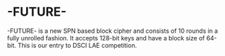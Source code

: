 # -FUTURE-
-FUTURE- is a new SPN based block cipher and consists of 10 rounds in a fully unrolled fashion. It accepts 128-bit keys and have a block size of 64-bit.
This is our entry to DSCI LAE competition.
